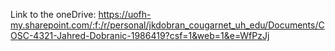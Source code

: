 Link to the oneDrive: https://uofh-my.sharepoint.com/:f:/r/personal/jkdobran_cougarnet_uh_edu/Documents/COSC-4321-Jahred-Dobranic-1986419?csf=1&web=1&e=WfPzJj
